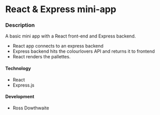 # React & Express mini-app

### Description

A basic mini app with a React front-end and Express backend.

* React app connects to an express backend
* Express backend hits the colourlovers API and returns it to frontend
* React renders the pallettes.

#### Technology

* React
* Express.js

#### Development

* Ross Dowthwaite
